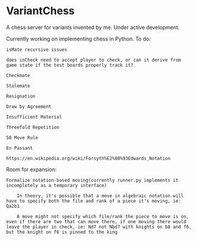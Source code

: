 # VariantChess
A chess server for variants invented by me. Under active development.

Currently working on implementing chess in Python. To do:

    isMate recursive issues

    does inCheck need to accept player to check, or can it derive from game state if the test boards properly track it?
    
    Checkmate
    
    Stalemate
    
    Resignation
    
    Draw by Agreement
    
    Insufficient Material
    
    Threefold Repetition
    
    50 Move Rule
    
    En Passant
    
    https://en.wikipedia.org/wiki/Forsyth%E2%80%93Edwards_Notation
    
Room for expansion:

    Formalize notation-based moving(currently runner.py implements it incompletely as a temporary interface)

        In theory, it's possible that a move in algebraic notation will have to specify both the file and rank of a piece it's moving, ie: Qa2b1
        
        A move might not specify which file/rank the piece to move is on, even if there are two that can move there, if one moving there would leave the player in check, ie: Nd7 not Nbd7 with knights on b8 and f6, but the knight on f6 is pinned to the king